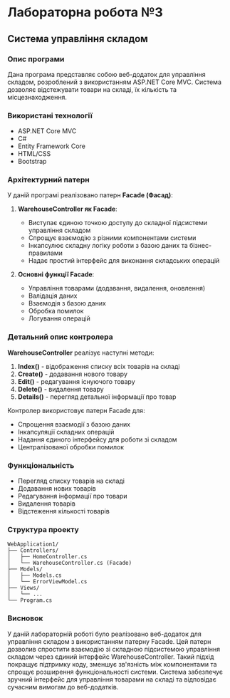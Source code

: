 # Лабораторна робота №3
## Система управління складом

### Опис програми
Дана програма представляє собою веб-додаток для управління складом, розроблений з використанням ASP.NET Core MVC. Система дозволяє відстежувати товари на складі, їх кількість та місцезнаходження.

### Використані технології
- ASP.NET Core MVC
- C#
- Entity Framework Core
- HTML/CSS
- Bootstrap

### Архітектурний патерн
У даній програмі реалізовано патерн **Facade (Фасад)**:

1. **WarehouseController як Facade**:
   - Виступає єдиною точкою доступу до складної підсистеми управління складом
   - Спрощує взаємодію з різними компонентами системи
   - Інкапсулює складну логіку роботи з базою даних та бізнес-правилами
   - Надає простий інтерфейс для виконання складських операцій

2. **Основні функції Facade**:
   - Управління товарами (додавання, видалення, оновлення)
   - Валідація даних
   - Взаємодія з базою даних
   - Обробка помилок
   - Логування операцій

### Детальний опис контролера
**WarehouseController** реалізує наступні методи:

1. **Index()** - відображення списку всіх товарів на складі
2. **Create()** - додавання нового товару
3. **Edit()** - редагування існуючого товару
4. **Delete()** - видалення товару
5. **Details()** - перегляд детальної інформації про товар

Контролер використовує патерн Facade для:
- Спрощення взаємодії з базою даних
- Інкапсуляції складних операцій
- Надання єдиного інтерфейсу для роботи зі складом
- Централізованої обробки помилок

### Функціональність
- Перегляд списку товарів на складі
- Додавання нових товарів
- Редагування інформації про товари
- Видалення товарів
- Відстеження кількості товарів

### Структура проекту
```
WebApplication1/
├── Controllers/
│   ├── HomeController.cs
│   └── WarehouseController.cs (Facade)
├── Models/
│   ├── Models.cs
│   └── ErrorViewModel.cs
├── Views/
│   └── ...
└── Program.cs
```

### Висновок
У даній лабораторній роботі було реалізовано веб-додаток для управління складом з використанням патерну Facade. Цей патерн дозволив спростити взаємодію зі складною підсистемою управління складом через єдиний інтерфейс WarehouseController. Такий підхід покращує підтримку коду, зменшує зв'язність між компонентами та спрощує розширення функціональності системи. Система забезпечує зручний інтерфейс для управління товарами на складі та відповідає сучасним вимогам до веб-додатків. 